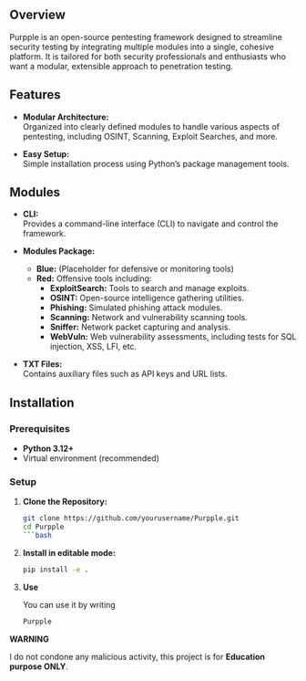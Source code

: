 
## Overview

Purpple is an open-source pentesting framework designed to streamline security testing by integrating multiple modules into a single, cohesive platform. It is tailored for both security professionals and enthusiasts who want a modular, extensible approach to penetration testing.

## Features

- **Modular Architecture:**  
  Organized into clearly defined modules to handle various aspects of pentesting, including OSINT, Scanning, Exploit Searches, and more.

- **Easy Setup:**  
  Simple installation process using Python’s package management tools.

## Modules

- **CLI:**  
  Provides a command-line interface (CLI) to navigate and control the framework.

- **Modules Package:**  
  - **Blue:** (Placeholder for defensive or monitoring tools)
  - **Red:** Offensive tools including:
    - **ExploitSearch:** Tools to search and manage exploits.
    - **OSINT:** Open-source intelligence gathering utilities.
    - **Phishing:** Simulated phishing attack modules.
    - **Scanning:** Network and vulnerability scanning tools.
    - **Sniffer:** Network packet capturing and analysis.
    - **WebVuln:** Web vulnerability assessments, including tests for SQL injection, XSS, LFI, etc.

- **TXT Files:**  
  Contains auxiliary files such as API keys and URL lists.

## Installation

### Prerequisites

- **Python 3.12+**
- Virtual environment (recommended)

### Setup

1. **Clone the Repository:**

   ```bash
   git clone https://github.com/yourusername/Purpple.git
   cd Purpple
   ```bash
2. **Install in editable mode:**

   ```bash
   pip install -e .
   
3. **Use**

   You can use it by writing
   ```bash
   Purpple
   
**WARNING**

I do not condone any malicious activity, this project is for **Education purpose ONLY**.
